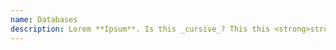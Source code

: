 ```yaml
---
name: Databases
description: Lorem **Ipsum**. Is this _cursive_? This this <strong>strong</strong>
---
```

